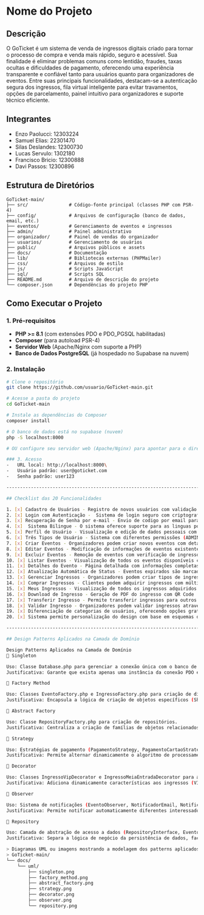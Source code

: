 # Nome do Projeto
<!-- GoTicket -->

## Descrição

 O GoTicket é um sistema de venda de ingressos digitais criado para tornar o processo de compra e venda mais rápido, seguro e acessível. Sua finalidade é eliminar problemas comuns como lentidão, fraudes, taxas ocultas e dificuldades de pagamento, oferecendo uma experiência transparente e confiável tanto para usuários quanto para organizadores de eventos. Entre suas principais funcionalidades, destacam-se a autenticação segura dos ingressos, fila virtual inteligente para evitar travamentos, opções de parcelamento, painel intuitivo para organizadores e suporte técnico eficiente. 

## Integrantes

-   Enzo Paolucci: 12303224
-   Samuel Elias: 22301470 
-   Silas Deslandes: 12300730
-   Lucas Servulo: 1302180
-   Francisco Bricio: 12300888
-   Davi Passos: 12300896

## Estrutura de Diretórios

    GoTicket-main/
    ├── src/               # Código-fonte principal (classes PHP com PSR-4)
    ├── config/            # Arquivos de configuração (banco de dados, email, etc.)
    ├── eventos/           # Gerenciamento de eventos e ingressos
    ├── admin/             # Painel administrativo
    ├── organizador/       # Painel de vendas do organizador
    ├── usuarios/          # Gerenciamento de usuários
    ├── public/            # Arquivos públicos e assets
    ├── docs/              # Documentação
    ├── lib/               # Bibliotecas externas (PHPMailer)
    ├── css/               # Arquivos de estilo
    ├── js/                # Scripts JavaScript
    ├── sql/               # Scripts SQL
    ├── README.md          # Arquivo de descrição do projeto
    └── composer.json      # Dependências do projeto PHP

## Como Executar o Projeto

### 1. Pré-requisitos

- **PHP >= 8.1** (com extensões PDO e PDO_PGSQL habilitadas)
- **Composer** (para autoload PSR-4)
- **Servidor Web** (Apache/Nginx com suporte a PHP)
- **Banco de Dados PostgreSQL** (já hospedado no Supabase na nuvem)

### 2. Instalação

```bash
# Clone o repositório
git clone https://github.com/usuario/GoTicket-main.git

# Acesse a pasta do projeto
cd GoTicket-main

# Instale as dependências do Composer
composer install

# O banco de dados está no supabase (nuvem)
php -S localhost:8000

# OU configure seu servidor web (Apache/Nginx) para apontar para o diretório do projeto

### 3. Acesso
-   URL local: http://localhost:8000\
-   Usuário padrão: user@goticket.com
-   Senha padrão: user123

------------------------------------------------------------------------

## Checklist das 20 Funcionalidades

1. [x] Cadastro de Usuários - Registro de novos usuários com validação de CPF, email e senha
2. [x] Login com Autenticação -  Sistema de login seguro com criptografia de senha(password_hash)
3. [x] Recuperação de Senha por e-mail - Envio de codigo por email para redefinição de senha com token temporário
4. [x]  Sistema Bilingue - O sistema oferece suporte para as linguas portugues e ingles. 
5. [x] Perfil de Usuário - Visualização e edição de dados pessoais com upload de foto de perfil
6. [x] Três Tipos de Usuário - Sistema com diferentes permissões (ADMIN, ORGANIZADOR, CLIENTE)
7. [x] Criar Eventos - Organizadores podem criar novos eventos com detalhes completos (nome, data, horário, local, descrição, imagem)
8. [x] Editar Eventos - Modificação de informações de eventos existentes
9. [x] Excluir Eventos - Remoção de eventos com verificação de ingressos vendidos
10. [x] Listar Eventos - Visualização de todos os eventos disponíveis com filtros e busca
11. [x] Detalhes do Evento - Página detalhada com informações completas e opção de compra
12. [x] Atualização Automática de Status - Eventos expirados são marcados automaticamente como inativos
13. [x] Gerenciar Ingressos - Organizadores podem criar tipos de ingressos (Normal, VIP, Meia-Entrada) com preços diferenciados
14. [x] Comprar Ingressos - Clientes podem adquirir ingressos com múltiplas formas de pagamento (Cartão, PIX)
15. [x] Meus Ingressos - Visualização de todos os ingressos adquiridos organizados por evento
16. [x] Download de Ingresso - Geração de PDF do ingresso com QR Code
17. [x] Transferir Ingresso - Permite transferir ingressos para outros usuários cadastrados
18. [x] Validar Ingresso - Organizadores podem validar ingressos através do código único e marcar como usados
19. [x] Diferenciação de categorias de usuários, oferecendo opções gratuitas e pagas (Normal/Gold).
20. [x] Sistema permite personalização do design com base em esquemas de cores (Claro/Escuro).

------------------------------------------------------------------------

## Design Patterns Aplicados na Camada de Domínio

Design Patterns Aplicados na Camada de Domínio
🔹 Singleton

Uso: Classe Database.php para gerenciar a conexão única com o banco de dados.
Justificativa: Garante que exista apenas uma instância da conexão PDO em toda a aplicação, evitando múltiplas conexões simultâneas e otimizando o uso de recursos.

🔹 Factory Method

Uso: Classes EventoFactory.php e IngressoFactory.php para criação de diferentes tipos de eventos e ingressos.
Justificativa: Encapsula a lógica de criação de objetos específicos (Shows, Palestras, Teatros; Ingressos VIP, Meia, Normal), permitindo a extensão de novos tipos sem alterar o código existente.

🔹 Abstract Factory

Uso: Classe RepositoryFactory.php para criação de repositórios.
Justificativa: Centraliza a criação de famílias de objetos relacionados (repositórios de Usuário, Evento e Ingresso), facilitando manutenção e substituição de implementações sem alterar o código cliente.

🔹 Strategy

Uso: Estratégias de pagamento (PagamentoStrategy, PagamentoCartaoStrategy, PagamentoPixStrategy).
Justificativa: Permite alternar dinamicamente o algoritmo de processamento de pagamento em tempo de execução, facilitando a adição de novos métodos de pagamento sem modificar o código principal.

🔹 Decorator

Uso: Classes IngressoVipDecorator e IngressoMeiaEntradaDecorator para adicionar funcionalidades extras aos ingressos.
Justificativa: Adiciona dinamicamente características aos ingressos (VIP, Meia-Entrada) sem necessidade de criar múltiplas subclasses, mantendo o código flexível e extensível.

🔹 Observer

Uso: Sistema de notificações (EventoObserver, NotificadorEmail, NotificadorPush).
Justificativa: Permite notificar automaticamente diferentes interessados (usuários e administradores) sobre eventos importantes, como criação, atualização ou cancelamento, garantindo baixo acoplamento entre os componentes.

🔹 Repository

Uso: Camada de abstração de acesso a dados (RepositoryInterface, EventoRepository, UsuarioRepository, IngressoRepository).
Justificativa: Separa a lógica de negócio da persistência de dados, facilitando testes unitários e permitindo a troca do banco de dados sem impacto na camada de domínio.

> Diagramas UML ou imagens mostrando a modelagem dos patterns aplicados.
> GoTicket-main/
└── docs/
    └── uml/
        ├── singleton.png
        ├── factory_method.png
        ├── abstract_factory.png
        ├── strategy.png
        ├── decorator.png
        ├── observer.png
        └── repository.png


